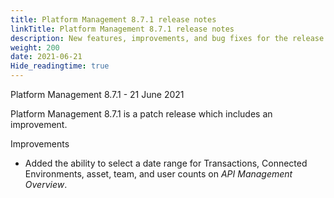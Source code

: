 ```yaml
---
title: Platform Management 8.7.1 release notes
linkTitle: Platform Management 8.7.1 release notes
description: New features, improvements, and bug fixes for the release.
weight: 200
date: 2021-06-21
Hide_readingtime: true
---
```


Platform Management 8.7.1 - 21 June 2021

Platform Management 8.7.1 is a patch release which includes an improvement.

Improvements

* Added the ability to select a date range for Transactions, Connected Environments, asset, team, and user counts on _API Management Overview_.
